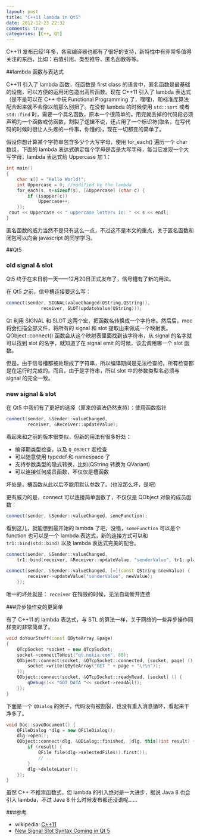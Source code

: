 ```yaml
---
layout: post
title: "C++11 lambda in Qt5"
date: 2012-12-23 22:32
comments: true
categories: [C++, Qt]
---
```


C++11 发布已经1年多，各家编译器也都有了很好的支持，新特性中有非常多值得关注的东西，比如：右值引用、类型推导、匿名函数等等。

##lambda 函数与表达式

C++11 引入了 lambda 函数，在函数是 first class 的语言中，匿名函数是最基础的设施，可以方便的运用闭包造出高阶函数。现在 C++11 引入了 lambda 表达式（是不是可以在 C++ 中玩 Functional Programming 了，嘿嘿)，和标准库算法配合起来就不会像以前那么别扭了。在没有 lambda 的时候使用 `std::sort` 或者 `std::find` 时，需要一个具名函数，原本一个很简单的，用完就丢掉的代码段必须声明为一个函数或仿函数，割裂了逻辑不说，还占用了一个标识符(取名，在写代码的时候时很让人头疼的一件事，你懂的)，现在一切都变的简单了。

<!-- more -->
假设你想计算某个字符串包含多少个大写字母，使用 for_each() 遍历一个 char 数组，下面的 lambda 表达式确定每个字母是否是大写字母，每当它发现一个大写字母，lambda 表达式给 Uppercase 加 1：

``` cpp
int main() 
{
    char s[] = "Hello World!";
    int Uppercase = 0; //modified by the lambda  
    for_each(s, s+sizeof(s), [&Uppercase] (char c) {
        if (isupper(c))
            Uppercase++;
    });
 cout << Uppercase << " uppercase letters in: " << s << endl;
} 
```

匿名函数的威力当然不是只有这么一点，不过这不是本文的重点，关于匿名函数和闭包可以向会 javascript 的同学学习。


##Qt5

### old signal & slot

Qt5 终于在末日前一天——12月20日正式发布了，信号槽有了新的用法。

在 Qt5 之前，信号槽连接要这么写：

``` cpp
connect(sender, SIGNAL(valueChanged(QString,QString)),
             receiver, SLOT(updateValue(QString)));
```

Qt 利用 SIGNAL 和 SLOT 这两个宏，把函数名转换成一个字符串。然后后，moc 将会扫描全部文件，将所有的 signal 和 slot 提取出来做成一个映射表。QObject::connect() 函数会从这个映射表里面找到该字符串，从 signal 的名字就可以找到 slot 的名字，就知道了在 signal emit 的时候，该去调用哪一个 slot 函数。

但是，由于信号槽都被处理成了字符串，所以编译期间是无法检查的，所有检查都是在运行时完成的。而且，由于是字符串，所以 slot 中的参数类型名必须与 signal 的完全一致。


### new signal & slot

在 Qt5 中我们有了更好的选择（原来的语法仍然支持）：使用函数指针

``` cpp
connect(sender, &Sender::valueChanged, 
        receiver, &Receiver::updateValue);
```

看起来和之前的版本很类似，但新的用法有很多好处：

- 编译期类型检查，以及 `Q_OBJECT` 宏检查
- 可以随意使用 typedef 和 namespace 了
- 支持参数类型的隐式转换，比如(QString 转换为 QVariant)
- 可以连接任何成员函数，不仅仅是槽函数

坏处是，槽函数从此以后不能用默认参数了。(也没那么坏，是吧)

更有威力的是，connect 可以连接简单函数了，不仅仅是 QObject 对象的成员函数：

``` cpp
connect(sender, &Sender::valueChanged, someFunction);
```

看到这儿，就能想到最开始的 lambda 了吧，没错，`someFunction` 可以是个 function 也可以是一个 lambda 表达式，新的连接方式可以和 `tr1::bind(std::bind)` 以及 lambda 表达式完美的配合。

``` cpp
connect(sender, &Sender::valueChanged,
    tr1::bind(receiver, &Receiver::updateValue, "senderValue", tr1::placeholder::_1));
 
connect(sender, &Sender::valueChanged, [=](const QString &newValue) {
        receiver->updateValue("senderValue", newValue);
    });
```

唯一的坏处就是： `receiver` 在销毁的时候，无法自动断开连接


###异步操作变的更简单

有了 C++11 的 lambda 表达式，与 STL 的算法一样，关于网络的一些异步操作同样变的非常简单了。

``` cpp
void doYourStuff(const QByteArray &page)
{
    QTcpSocket *socket = new QTcpSocket;
    socket->connectToHost("qt.nokia.com", 80);
    QObject::connect(socket, &QTcpSocket::connected, [socket, page] () {
        socket->write(QByteArray("GET " + page + "\r\n"));
    });
    QObject::connect(socket, &QTcpSocket::readyRead, [socket] () {
        qDebug()<< "GOT DATA "<< socket->readAll();
    });
}
```

下面是一个 `QDialog` 的例子，代码没有被割裂，也没有重入消息循环，看起来干净多了。

``` cpp
void Doc::saveDocument() {
    QFileDialog *dlg = new QFileDialog();
    dlg->open();
    QObject::connect(dlg, &QDialog::finished, [dlg, this](int result) {
        if (result) {
            QFile file(dlg->selectedFiles().first());
            // ...
        }
        dlg->deleteLater();
    });
}
```

虽然 C++ 不推崇函数式，但 lambda 的引入绝对是一大进步，据说 Java 8 也会引入 lambda，不过 Java 8 什么时候发布都还没谱呢……

###参考

- wikipedia: [C++11](http://en.wikipedia.org/wiki/C%2B%2B11)
- [New Signal Slot Syntax Coming in Qt 5](http://qt-project.org/wiki/New_Signal_Slot_Syntax)
